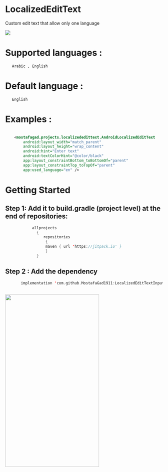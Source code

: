 # LocalizedEditText
Custom edit text that allow only one language 

[![](https://jitpack.io/v/MostafaGad1911/LocalizedEditTextInput.svg)](https://jitpack.io/#MostafaGad1911/LocalizedEditTextInput)

# Supported languages : <br>
       Arabic , English  
# Default language : <br>
       English 

# Examples :
``` xml 
       
    <mostafagad.projects.localizededittext.AndroidLocalizedEditText
        android:layout_width="match_parent"
        android:layout_height="wrap_content"
        android:hint="Enter text"
        android:textColorHint="@color/black"
        app:layout_constraintBottom_toBottomOf="parent"
        app:layout_constraintTop_toTopOf="parent"
        app:used_language="en" />

```


# Getting Started 
## Step 1: Add it to build.gradle (project level) at the end of repositories:

 ``` kotlin  
             allprojects 
               {
	              repositories 
		           {	
			       maven { url 'https://jitpack.io' }
		           }  
	           }
```          
        

## Step 2 : Add the dependency
 ``` kotlin  
        implementation 'com.github.MostafaGad1911:LocalizedEditTextInput:1.1.0'
        
```         


 <img src="https://user-images.githubusercontent.com/25991597/124929248-a357e380-e000-11eb-96b1-ded18087de80.gif"  width="300" height="550"   />


	   
